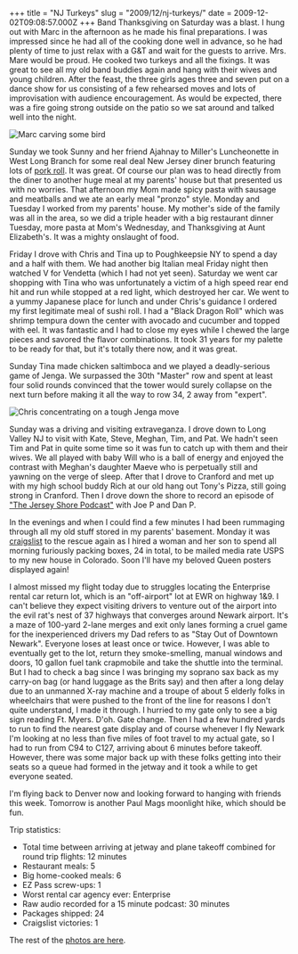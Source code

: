 +++
title = "NJ Turkeys"
slug = "2009/12/nj-turkeys/"
date = 2009-12-02T09:08:57.000Z
+++
Band Thanksgiving on Saturday was a blast. I hung out with Marc in the afternoon as he made his final preparations. I was impressed since he had all of the cooking done well in advance, so he had plenty of time to just relax with a G&T and wait for the guests to arrive. Mrs. Mare would be proud. He cooked two turkeys and all the fixings. It was great to see all my old band buddies again and hang with their wives and young children. After the feast, the three girls ages three and seven put on a dance show for us consisting of a few rehearsed moves and lots of improvisation with audience encouragement. As would be expected, there was a fire going strong outside on the patio so we sat around and talked well into the night.

![Marc carving some bird](https://peterlyons-org.s3.amazonaws.com/photos/thanksgiving_2009/003_marc_carve.jpg)

Sunday we took Sunny and her friend Ajahnay to Miller's Luncheonette in West Long Branch for some real deal New Jersey diner brunch featuring lots of [pork roll](http://en.wikipedia.org/wiki/Pork_roll). It was great. Of course our plan was to head directly from the diner to another huge meal at my parents' house but that presented us with no worries. That afternoon my Mom made spicy pasta with sausage and meatballs and we ate an early meal "pronzo" style. Monday and Tuesday I worked from my parents' house. My mother's side of the family was all in the area, so we did a triple header with a big restaurant dinner Tuesday, more pasta at Mom's Wednesday, and Thanksgiving at Aunt Elizabeth's. It was a mighty onslaught of food.

Friday I drove with Chris and Tina up to Poughkeepsie NY to spend a day and a half with them. We had another big Italian meal Friday night then watched V for Vendetta (which I had not yet seen). Saturday we went car shopping with Tina who was unfortunately a victim of a high speed rear end hit and run while stopped at a red light, which destroyed her car. We went to a yummy Japanese place for lunch and under Chris's guidance I ordered my first legitimate meal of sushi roll. I had a "Black Dragon Roll" which was shrimp tempura down the center with avocado and cucumber and topped with eel. It was fantastic and I had to close my eyes while I chewed the large pieces and savored the flavor combinations. It took 31 years for my palette to be ready for that, but it's totally there now, and it was great.

Sunday Tina made chicken saltimboca and we played a deadly-serious game of Jenga. We surpassed the 30th "Master" row and spent at least four solid rounds convinced that the tower would surely collapse on the next turn before making it all the way to row 34, 2 away from "expert".

![Chris concentrating on a tough Jenga move](http://www.peterlyons.com/photos/thanksgiving_2009/052_jenga.jpg)

Sunday was a driving and visiting extraveganza. I drove down to Long Valley NJ to visit with Kate, Steve, Meghan, Tim, and Pat. We hadn't seen Tim and Pat in quite some time so it was fun to catch up with them and their wives. We all played with baby Will who is a ball of energy and enjoyed the contrast with Meghan's daughter Maeve who is perpetually still and yawning on the verge of sleep. After that I drove to Cranford and met up with my high school buddy Rich at our old hang out Tony's Pizza, still going strong in Cranford. Then I drove down the shore to record an episode of ["The Jersey Shore Podcast"](http://jerseyshore.libsyn.com/index.php?post_id=555718) with Joe P and Dan P.

In the evenings and when I could find a few minutes I had been rummaging through all my old stuff stored in my parents' basement. Monday it was [craigslist](http://craigslist.org) to the rescue again as I hired a woman and her son to spend all morning furiously packing boxes, 24 in total, to be mailed media rate USPS to my new house in Colorado. Soon I'll have my beloved Queen posters displayed again!

I almost missed my flight today due to struggles locating the Enterprise rental car return lot, which is an "off-airport" lot at EWR on highway 1&9\. I can't believe they expect visiting drivers to venture out of the airport into the evil rat's nest of 37 highways that converges around Newark airport. It's a maze of 100-yard 2-lane merges and exit only lanes forming a cruel game for the inexperienced drivers my Dad refers to as "Stay Out of Downtown Newark". Everyone loses at least once or twice. However, I was able to eventually get to the lot, return they smoke-smelling, manual windows and doors, 10 gallon fuel tank crapmobile and take the shuttle into the terminal. But I had to check a bag since I was bringing my soprano sax back as my carry-on bag (or hand luggage as the Brits say) and then after a long delay due to an unmanned X-ray machine and a troupe of about 5 elderly folks in wheelchairs that were pushed to the front of the line for reasons I don't quite understand, I made it through. I hurried to my gate only to see a big sign reading Ft. Myers. D'oh. Gate change. Then I had a few hundred yards to run to find the nearest gate display and of course whenever I fly Newark I'm looking at no less than five miles of foot travel to my actual gate, so I had to run from C94 to C127, arriving about 6 minutes before takeoff. However, there was some major back up with these folks getting into their seats so a queue had formed in the jetway and it took a while to get everyone seated.

I'm flying back to Denver now and looking forward to hanging with friends this week. Tomorrow is another Paul Mags moonlight hike, which should be fun.

Trip statistics:

*   Total time between arriving at jetway and plane takeoff combined for round trip flights: 12 minutes
*   Restaurant meals: 5
*   Big home-cooked meals: 6
*   EZ Pass screw-ups: 1
*   Worst rental car agency ever: Enterprise
*   Raw audio recorded for a 15 minute podcast: 30 minutes
*   Packages shipped: 24
*   Craigslist victories: 1

The rest of the [photos are here](/app/photos?gallery=thanksgiving_2009).